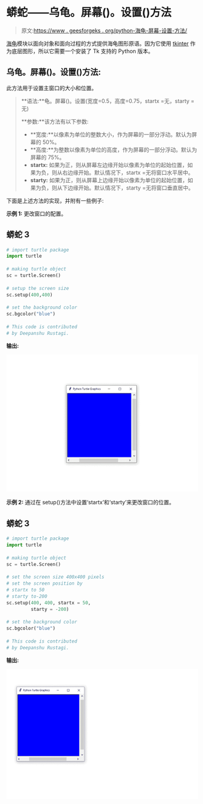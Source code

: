 # 蟒蛇——乌龟。屏幕()。设置()方法

> 原文:[https://www . geesforgeks . org/python-海龟-屏幕-设置-方法/](https://www.geeksforgeeks.org/python-turtle-screen-setup-method/)

[海龟](https://www.geeksforgeeks.org/turtle-programming-python/)模块以面向对象和面向过程的方式提供海龟图形原语。因为它使用 [tkinter](https://www.geeksforgeeks.org/python-gui-tkinter/) 作为底层图形，所以它需要一个安装了 Tk 支持的 Python 版本。

## 乌龟。屏幕()。设置()方法:

此方法用于设置主窗口的大小和位置。

> **语法:**龟。屏幕()。设置(宽度=0.5，高度=0.75，startx =无，starty =无)
> 
> **参数:**该方法有以下参数:
> 
> *   **宽度:**以像素为单位的整数大小，作为屏幕的一部分浮动。默认为屏幕的 50%。
> *   **高度:**为整数以像素为单位的高度，作为屏幕的一部分浮动。默认为屏幕的 75%。
> *   **startx:** 如果为正，则从屏幕左边缘开始以像素为单位的起始位置，如果为负，则从右边缘开始。默认情况下，startx =无将窗口水平居中。
> *   **starty:** 如果为正，则从屏幕上边缘开始以像素为单位的起始位置，如果为负，则从下边缘开始。默认情况下，starty =无将窗口垂直居中。

下面是上述方法的实现，并附有一些例子:

**示例 1:** 更改窗口的配置。

## 蟒蛇 3

```py
# import turtle package
import turtle

# making turtle object
sc = turtle.Screen()

# setup the screen size
sc.setup(400,400)

# set the background color
sc.bgcolor("blue")

# This code is contributed
# by Deepanshu Rustagi.
```

**输出:**

![Output window turtle](img/ce4f94737bfd5ccda8875f31a3755524.png)

**示例 2:** 通过在 setup()方法中设置‘startx’和‘starty’来更改窗口的位置。

## 蟒蛇 3

```py
# import turtle package
import turtle

# making turtle object
sc = turtle.Screen()

# set the screen size 400x400 pixels
# set the screen position by
# startx to 50
# starty to-200
sc.setup(400, 400, startx = 50,
         starty = -200)

# set the background color
sc.bgcolor("blue")

# This code is contributed 
# by Deepanshu Rustagi.
```

**输出:**

![Output window turtle-2](img/8c59278ee4f7f4c9060b1e383dc7f8b7.png)